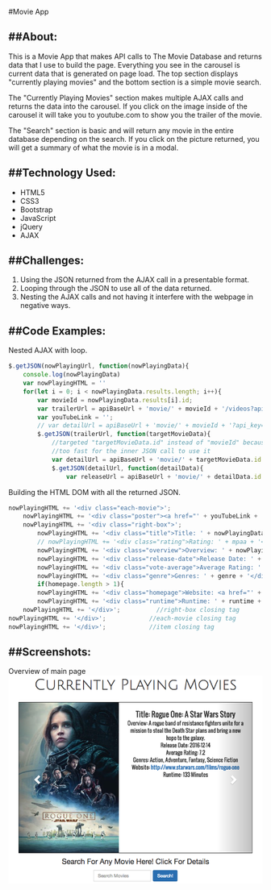 #Movie App

##About:
---
This is a Movie App that makes API calls to The Movie Database and returns data that I use to build the page. Everything you see in the carousel is current data that is generated on page load. The top section displays "currently playing movies" and the bottom section is a simple movie search.

The "Currently Playing Movies" section makes multiple AJAX calls and returns the data into the carousel. If you click on the image inside of the carousel it will take you to youtube.com to show you the trailer of the movie.

The "Search" section is basic and will return any movie in the entire database depending on the search. If you click on the picture returned, you will get a summary of what the movie is in a modal.

##Technology Used:
---
- HTML5
- CSS3
- Bootstrap
- JavaScript
- jQuery
- AJAX

##Challenges:
---
1. Using the JSON returned from the AJAX call in a presentable format.
2. Looping through the JSON to use all of the data returned.
3. Nesting the AJAX calls and not having it interfere with the webpage in negative ways.

##Code Examples:
---
Nested AJAX with loop.

```javascript
$.getJSON(nowPlayingUrl, function(nowPlayingData){
    console.log(nowPlayingData)
    var nowPlayingHTML = ''
    for(let i = 0; i < nowPlayingData.results.length; i++){
        var movieId = nowPlayingData.results[i].id;
        var trailerUrl = apiBaseUrl + 'movie/' + movieId + '/videos?api_key=' + apiKey;
        var youTubeLink = '';
        // var detailUrl = apiBaseUrl + 'movie/' + movieId + '?api_key=' + apiKey;
        $.getJSON(trailerUrl, function(targetMovieData){
        	//targeted "targetMovieData.id" instead of "movieId" because of the Asynchronous nature of JS looping through movieId
        	//too fast for the inner JSON call to use it
        	var detailUrl = apiBaseUrl + 'movie/' + targetMovieData.id + '?api_key=' + apiKey;
        	$.getJSON(detailUrl, function(detailData){
        		var releaseUrl = apiBaseUrl + 'movie/' + detailData.id + '/release_dates?api_key=' + apiKey
```

Building the HTML DOM with all the returned JSON.

```javascript
nowPlayingHTML += '<div class="each-movie">';
    nowPlayingHTML += '<div class="poster"><a href="' + youTubeLink + '"target="_blank"><img src="' + poster + '"></a></div>';
    nowPlayingHTML += '<div class="right-box">';
        nowPlayingHTML += '<div class="title">Title: ' + nowPlayingData.results[i].title + '</div>';
        // nowPlayingHTML += '<div class="rating">Rating: ' + mpaa + '</div>';
        nowPlayingHTML += '<div class="overview">Overview: ' + nowPlayingData.results[i].overview + '</div>';
        nowPlayingHTML += '<div class="release-date">Release Date: ' + nowPlayingData.results[i].release_date + '</div>';
        nowPlayingHTML += '<div class="vote-average">Average Rating: ' + nowPlayingData.results[i].vote_average + '</div>';
        nowPlayingHTML += '<div class="genre">Genres: ' + genre + '</div>';
        if(homepage.length > 1){
        nowPlayingHTML += '<div class="homepage">Website: <a href="' + homepage + '"target="_blank">' + homepage + '</a></div>';}
        nowPlayingHTML += '<div class="runtime">Runtime: ' + runtime + ' Minutes</div>';
    nowPlayingHTML += '</div>';          //right-box closing tag
nowPlayingHTML += '</div>';            //each-movie closing tag    
nowPlayingHTML += '</div>';            //item closing tag
```

##Screenshots:
---
Overview of main page
![alt text](https://github.com/optipwr/movie-app/blob/master/images/movie-app.png 'movie-app.png')
